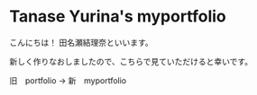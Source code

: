 # Tanase Yurina's myportfolio

こんにちは！
田名瀬結理奈といいます。

新しく作りなおしましたので、こちらで見ていただけると幸いです。

旧　portfolio → 新　myportfolio

